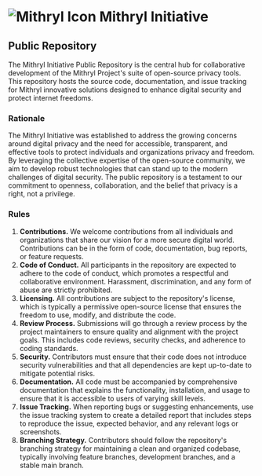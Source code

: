 # ![Mithryl Icon](https://avatars.githubusercontent.com/u/149675569?s=26&v=4) Mithryl Initiative

## Public Repository

The Mithryl Initiative Public Repository is the central hub for collaborative development of the Mithryl Project's suite of open-source privacy tools. 
This repository hosts the source code, documentation, and issue tracking for Mithryl innovative solutions designed to enhance digital security and protect internet freedoms.

### Rationale

The Mithryl Initiative was established to address the growing concerns around digital privacy and the need for accessible, transparent, and effective tools to protect individuals and organizations privacy and freedom. 
By leveraging the collective expertise of the open-source community, we aim to develop robust technologies that can stand up to the modern challenges of digital security. 
The public repository is a testament to our commitment to openness, collaboration, and the belief that privacy is a right, not a privilege.

### Rules

1. **Contributions.** We welcome contributions from all individuals and organizations that share our vision for a more secure digital world. Contributions can be in the form of code, documentation, bug reports, or feature requests.
2. **Code of Conduct.** All participants in the repository are expected to adhere to the code of conduct, which promotes a respectful and collaborative environment. Harassment, discrimination, and any form of abuse are strictly prohibited.
3. **Licensing.** All contributions are subject to the repository's license, which is typically a permissive open-source license that ensures the freedom to use, modify, and distribute the code.
4. **Review Process.** Submissions will go through a review process by the project maintainers to ensure quality and alignment with the project goals. This includes code reviews, security checks, and adherence to coding standards.
5. **Security.** Contributors must ensure that their code does not introduce security vulnerabilities and that all dependencies are kept up-to-date to mitigate potential risks.
6. **Documentation.** All code must be accompanied by comprehensive documentation that explains the functionality, installation, and usage to ensure that it is accessible to users of varying skill levels.
7. **Issue Tracking.** When reporting bugs or suggesting enhancements, use the issue tracking system to create a detailed report that includes steps to reproduce the issue, expected behavior, and any relevant logs or screenshots.
8. **Branching Strategy.** Contributors should follow the repository's branching strategy for maintaining a clean and organized codebase, typically involving feature branches, development branches, and a stable main branch.
